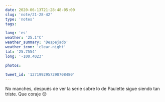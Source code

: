 ```yaml
---
date: 2020-06-13T21:28:48-05:00
slug: 'note/21-28-42'
type: 'notes'
tags:

lang: 'es'
weather: '25.1°C'
weather_summary: 'Despejado'
weather_icon: 'clear-night'
lat: '25.7554'
long: '-100.4023'

photos:

tweet_id: '1271992957298708480'
---
```

No manches, después de ver la serie sobre lo de Paulette sigue siendo tan triste. Que coraje 😔